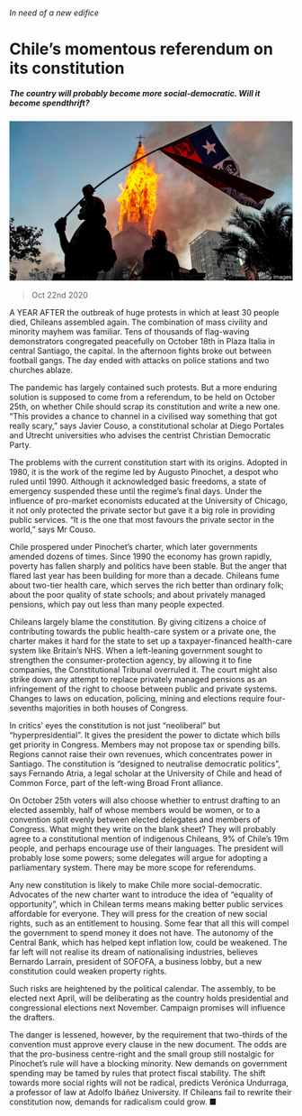 ###### In need of a new edifice

# Chile’s momentous referendum on its constitution 

##### The country will probably become more social-democratic. Will it become spendthrift? 

![image](images/20201024_AMP001_0.jpg) 

> Oct 22nd 2020 

A YEAR AFTER the outbreak of huge protests in which at least 30 people died, Chileans assembled again. The combination of mass civility and minority mayhem was familiar. Tens of thousands of flag-waving demonstrators congregated peacefully on October 18th in Plaza Italia in central Santiago, the capital. In the afternoon fights broke out between football gangs. The day ended with attacks on police stations and two churches ablaze.

The pandemic has largely contained such protests. But a more enduring solution is supposed to come from a referendum, to be held on October 25th, on whether Chile should scrap its constitution and write a new one. “This provides a chance to channel in a civilised way something that got really scary,” says Javier Couso, a constitutional scholar at Diego Portales and Utrecht universities who advises the centrist Christian Democratic Party.


The problems with the current constitution start with its origins. Adopted in 1980, it is the work of the regime led by Augusto Pinochet, a despot who ruled until 1990. Although it acknowledged basic freedoms, a state of emergency suspended these until the regime’s final days. Under the influence of pro-market economists educated at the University of Chicago, it not only protected the private sector but gave it a big role in providing public services. “It is the one that most favours the private sector in the world,” says Mr Couso.

Chile prospered under Pinochet’s charter, which later governments amended dozens of times. Since 1990 the economy has grown rapidly, poverty has fallen sharply and politics have been stable. But the anger that flared last year has been building for more than a decade. Chileans fume about two-tier health care, which serves the rich better than ordinary folk; about the poor quality of state schools; and about privately managed pensions, which pay out less than many people expected.

Chileans largely blame the constitution. By giving citizens a choice of contributing towards the public health-care system or a private one, the charter makes it hard for the state to set up a taxpayer-financed health-care system like Britain’s NHS. When a left-leaning government sought to strengthen the consumer-protection agency, by allowing it to fine companies, the Constitutional Tribunal overruled it. The court might also strike down any attempt to replace privately managed pensions as an infringement of the right to choose between public and private systems. Changes to laws on education, policing, mining and elections require four-sevenths majorities in both houses of Congress.

In critics’ eyes the constitution is not just “neoliberal” but “hyperpresidential”. It gives the president the power to dictate which bills get priority in Congress. Members may not propose tax or spending bills. Regions cannot raise their own revenues, which concentrates power in Santiago. The constitution is “designed to neutralise democratic politics”, says Fernando Atria, a legal scholar at the University of Chile and head of Common Force, part of the left-wing Broad Front alliance.

On October 25th voters will also choose whether to entrust drafting to an elected assembly, half of whose members would be women, or to a convention split evenly between elected delegates and members of Congress. What might they write on the blank sheet? They will probably agree to a constitutional mention of indigenous Chileans, 9% of Chile’s 19m people, and perhaps encourage use of their languages. The president will probably lose some powers; some delegates will argue for adopting a parliamentary system. There may be more scope for referendums.

Any new constitution is likely to make Chile more social-democratic. Advocates of the new charter want to introduce the idea of “equality of opportunity”, which in Chilean terms means making better public services affordable for everyone. They will press for the creation of new social rights, such as an entitlement to housing. Some fear that all this will compel the government to spend money it does not have. The autonomy of the Central Bank, which has helped kept inflation low, could be weakened. The far left will not realise its dream of nationalising industries, believes Bernardo Larraín, president of SOFOFA, a business lobby, but a new constitution could weaken property rights.

Such risks are heightened by the political calendar. The assembly, to be elected next April, will be deliberating as the country holds presidential and congressional elections next November. Campaign promises will influence the drafters.

The danger is lessened, however, by the requirement that two-thirds of the convention must approve every clause in the new document. The odds are that the pro-business centre-right and the small group still nostalgic for Pinochet’s rule will have a blocking minority. New demands on government spending may be tamed by rules that protect fiscal stability. The shift towards more social rights will not be radical, predicts Verónica Undurraga, a professor of law at Adolfo Ibáñez University. If Chileans fail to rewrite their constitution now, demands for radicalism could grow. ■

